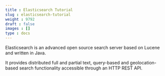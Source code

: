 ```yaml
---
title : Elasticsearch Tutorial
slug : elasticsearch-tutorial
weight : 9792
draft : false
images : []
type : docs
---
```


Elasticsearch is an advanced open source search server based on Lucene and written in Java. 

It provides distributed full and partial text, query-based and geolocation-based search functionality accessible through an HTTP REST API.

